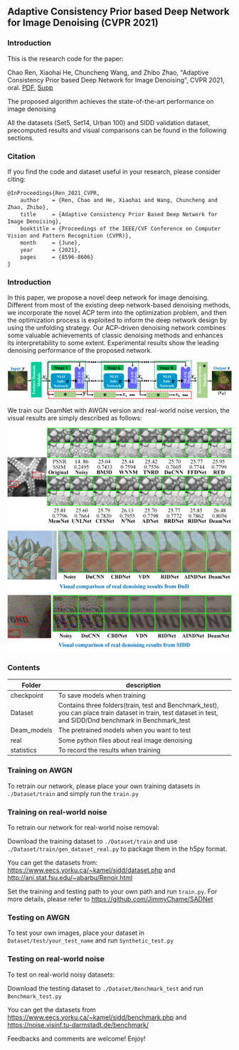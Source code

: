## Adaptive Consistency Prior based Deep Network for Image Denoising (CVPR 2021)

### Introduction

This is the research code for the paper:

Chao Ren, Xiaohai He, Chuncheng Wang, and Zhibo Zhao, "Adaptive Consistency Prior based Deep Network for Image Denoising", CVPR 2021, oral. [PDF](https://openaccess.thecvf.com/content/CVPR2021/papers/Ren_Adaptive_Consistency_Prior_Based_Deep_Network_for_Image_Denoising_CVPR_2021_paper.pdf), [Supp](https://openaccess.thecvf.com/content/CVPR2021/supplemental/Ren_Adaptive_Consistency_Prior_CVPR_2021_supplemental.pdf)

The proposed algorithm achieves the state-of-the-art performance on image denoising 

All the datasets (Set5, Set14, Urban 100) and SIDD validation dataset, precomputed results and visual comparisons can be found in the following sections.

### Citation

If you find the code and dataset useful in your research, please consider citing:

	@InProceedings{Ren_2021_CVPR,
	    author    = {Ren, Chao and He, Xiaohai and Wang, Chuncheng and Zhao, Zhibo},
	    title     = {Adaptive Consistency Prior Based Deep Network for Image Denoising},
	    booktitle = {Proceedings of the IEEE/CVF Conference on Computer Vision and Pattern Recognition (CVPR)},
	    month     = {June},
	    year      = {2021},
	    pages     = {8596-8606}
	}
### Introduction

In this paper, we propose a novel deep network for image denoising. Different from most of the existing deep network-based denoising methods, we incorporate the novel ACP term into the optimization problem, and then the optimization process is exploited to inform the deep network design by using the unfolding strategy. Our ACP-driven denoising network combines some valuable achievements of classic denoising methods and enhances its interpretability to some extent. Experimental results show the leading denoising performance of the proposed network.

![image](readme_images/overview.png)

We train our DeamNet with AWGN version and real-world noise version, the visual results are simply described as follows:

![image](readme_images/result_on_AWGN.png)

![image](readme_images/result_on_real-world.png)


### Contents
|  Folder    | description |
| ---|---|
|checkpoint | To save models when training|
|Dataset| Contains three folders(train, test and Benchmark_test), you can place train dataset in train, test dataset in test, and SIDD/Dnd benchmark in Benchmark_test
|Deam_models|The pretrained models when you want to test|
|real|Some python files about real image denoising|
|statistics|To record the results when training|

### Training on AWGN 
To retrain our network, please place your own training datasets in `./Dataset/train` and simply run the `train.py`

### Training on real-world noise
To retrain our network for real-world noise removal:

Download the training dataset to `./Dataset/train` and use `./Dataset/train/gen_dataset_real.py` to package them in the h5py format.

You can get the datasets from: https://www.eecs.yorku.ca/~kamel/sidd/dataset.php and http://ani.stat.fsu.edu/~abarbu/Renoir.html

Set the training and testing path to your own path and run `train.py`. For more details, please refer to https://github.com/JimmyChame/SADNet

### Testing on AWGN
To test your own images, place your dataset in `Dataset/test/your_test_name` and run `Synthetic_test.py`
### Testing on real-world noise
To test on real-world noisy datasets:

Download the testing dataset to `./Dataset/Benchmark_test` and run `Benchmark_test.py`

You can get the datasets from https://www.eecs.yorku.ca/~kamel/sidd/benchmark.php and https://noise.visinf.tu-darmstadt.de/benchmark/

Feedbacks and comments are welcome!
Enjoy!